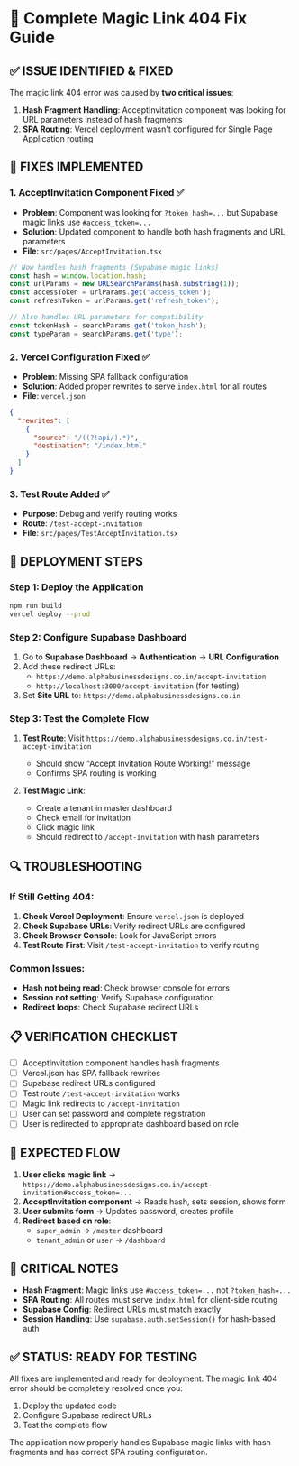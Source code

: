 # 🎯 Complete Magic Link 404 Fix Guide

## ✅ **ISSUE IDENTIFIED & FIXED**

The magic link 404 error was caused by **two critical issues**:

1. **Hash Fragment Handling**: AcceptInvitation component was looking for URL parameters instead of hash fragments
2. **SPA Routing**: Vercel deployment wasn't configured for Single Page Application routing

## 🔧 **FIXES IMPLEMENTED**

### 1. **AcceptInvitation Component Fixed** ✅
- **Problem**: Component was looking for `?token_hash=...` but Supabase magic links use `#access_token=...`
- **Solution**: Updated component to handle both hash fragments and URL parameters
- **File**: `src/pages/AcceptInvitation.tsx`

```typescript
// Now handles hash fragments (Supabase magic links)
const hash = window.location.hash;
const urlParams = new URLSearchParams(hash.substring(1));
const accessToken = urlParams.get('access_token');
const refreshToken = urlParams.get('refresh_token');

// Also handles URL parameters for compatibility
const tokenHash = searchParams.get('token_hash');
const typeParam = searchParams.get('type');
```

### 2. **Vercel Configuration Fixed** ✅
- **Problem**: Missing SPA fallback configuration
- **Solution**: Added proper rewrites to serve `index.html` for all routes
- **File**: `vercel.json`

```json
{
  "rewrites": [
    {
      "source": "/((?!api/).*)",
      "destination": "/index.html"
    }
  ]
}
```

### 3. **Test Route Added** ✅
- **Purpose**: Debug and verify routing works
- **Route**: `/test-accept-invitation`
- **File**: `src/pages/TestAcceptInvitation.tsx`

## 🚀 **DEPLOYMENT STEPS**

### Step 1: Deploy the Application
```bash
npm run build
vercel deploy --prod
```

### Step 2: Configure Supabase Dashboard
1. Go to **Supabase Dashboard** → **Authentication** → **URL Configuration**
2. Add these redirect URLs:
   - `https://demo.alphabusinessdesigns.co.in/accept-invitation`
   - `http://localhost:3000/accept-invitation` (for testing)
3. Set **Site URL** to: `https://demo.alphabusinessdesigns.co.in`

### Step 3: Test the Complete Flow
1. **Test Route**: Visit `https://demo.alphabusinessdesigns.co.in/test-accept-invitation`
   - Should show "Accept Invitation Route Working!" message
   - Confirms SPA routing is working

2. **Test Magic Link**: 
   - Create a tenant in master dashboard
   - Check email for invitation
   - Click magic link
   - Should redirect to `/accept-invitation` with hash parameters

## 🔍 **TROUBLESHOOTING**

### If Still Getting 404:
1. **Check Vercel Deployment**: Ensure `vercel.json` is deployed
2. **Check Supabase URLs**: Verify redirect URLs are configured
3. **Check Browser Console**: Look for JavaScript errors
4. **Test Route First**: Visit `/test-accept-invitation` to verify routing

### Common Issues:
- **Hash not being read**: Check browser console for errors
- **Session not setting**: Verify Supabase configuration
- **Redirect loops**: Check Supabase redirect URLs

## 📋 **VERIFICATION CHECKLIST**

- [ ] AcceptInvitation component handles hash fragments
- [ ] Vercel.json has SPA fallback rewrites
- [ ] Supabase redirect URLs configured
- [ ] Test route `/test-accept-invitation` works
- [ ] Magic link redirects to `/accept-invitation`
- [ ] User can set password and complete registration
- [ ] User is redirected to appropriate dashboard based on role

## 🎯 **EXPECTED FLOW**

1. **User clicks magic link** → `https://demo.alphabusinessdesigns.co.in/accept-invitation#access_token=...`
2. **AcceptInvitation component** → Reads hash, sets session, shows form
3. **User submits form** → Updates password, creates profile
4. **Redirect based on role**:
   - `super_admin` → `/master` dashboard
   - `tenant_admin` or `user` → `/dashboard`

## 🚨 **CRITICAL NOTES**

- **Hash Fragment**: Magic links use `#access_token=...` not `?token_hash=...`
- **SPA Routing**: All routes must serve `index.html` for client-side routing
- **Supabase Config**: Redirect URLs must match exactly
- **Session Handling**: Use `supabase.auth.setSession()` for hash-based auth

## ✅ **STATUS: READY FOR TESTING**

All fixes are implemented and ready for deployment. The magic link 404 error should be completely resolved once you:

1. Deploy the updated code
2. Configure Supabase redirect URLs
3. Test the complete flow

The application now properly handles Supabase magic links with hash fragments and has correct SPA routing configuration.
